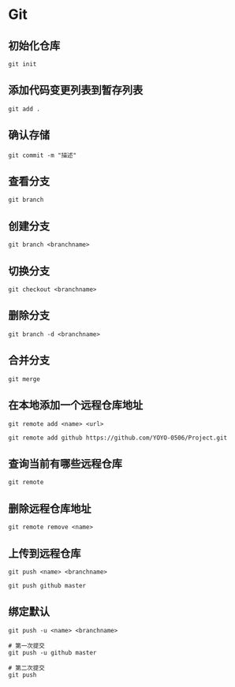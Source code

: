 # Git

## 初始化仓库
```shell
git init 
```

## 添加代码变更列表到暂存列表
```shell
git add .
```

## 确认存储
```shell
git commit -m "描述"
```

## 查看分支
```shell
git branch
```

## 创建分支
```shell
git branch <branchname>
```

## 切换分支
```shell
git checkout <branchname>
```

## 删除分支
```shell
git branch -d <branchname>
```

## 合并分支
```shell
git merge
```

## 在本地添加一个远程仓库地址
```shell
git remote add <name> <url>

git remote add github https://github.com/YOYO-0506/Project.git
```

## 查询当前有哪些远程仓库
```shell
git remote
```

## 删除远程仓库地址
```shell
git remote remove <name>
```

## 上传到远程仓库
```shell
git push <name> <branchname>

git push github master
```

## 绑定默认
```shell
git push -u <name> <branchname> 

# 第一次提交
git push -u github master

# 第二次提交
git push 
```




